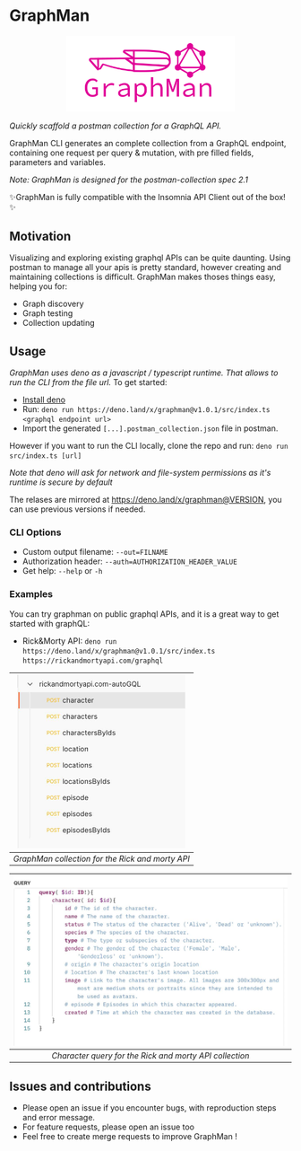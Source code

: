 # GraphMan

<p align="center">
  <img width="300" src="https://raw.githubusercontent.com/Escape-Technologies/graphman/main/graphman.svg">
</p>

_Quickly scaffold a postman collection for a GraphQL API._

GraphMan CLI generates an complete collection from a GraphQL endpoint,
containing one request per query & mutation, with pre filled fields, parameters
and variables.

_Note: GraphMan is designed for the postman-collection spec 2.1_

✨GraphMan is fully compatible with the Insomnia API Client out of the box!✨

## Motivation

Visualizing and exploring existing graphql APIs can be quite daunting. Using
postman to manage all your apis is pretty standard, however creating and
maintaining collections is difficult. GraphMan makes thoses things easy, helping
you for:

- Graph discovery
- Graph testing
- Collection updating

## Usage

_GraphMan uses deno as a javascript / typescript runtime. That allows to run the
CLI from the file url._ To get started:

- [Install deno](https://deno.land/#installation)
- Run:
  `deno run https://deno.land/x/graphman@v1.0.1/src/index.ts <graphql endpoint url>`
- Import the generated `[...].postman_collection.json` file in postman.

However if you want to run the CLI locally, clone the repo and run:
`deno run src/index.ts [url]`

_Note that deno will ask for network and file-system permissions as it's runtime
is secure by default_

The relases are mirrored at https://deno.land/x/graphman@VERSION, you can use
previous versions if needed.

### CLI Options

- Custom output filename: `--out=FILNAME`
- Authorization header: `--auth=AUTHORIZATION_HEADER_VALUE`
- Get help: `--help` or `-h`

### Examples

You can try graphman on public graphql APIs, and it is a great way to get
started with graphQL:

- Rick&Morty API:
  `deno run https://deno.land/x/graphman@v1.0.1/src/index.ts https://rickandmortyapi.com/graphql`

| <img width="300" src="https://raw.githubusercontent.com/Escape-Technologies/graphman/main/collection-example.png"> |
| :----------------------------------------------------------------------------------------------------------------: |
|                                  _GraphMan collection for the Rick and morty API_                                  |

| <img width="500" src="https://raw.githubusercontent.com/Escape-Technologies/graphman/main/query-example.png"> |
| :-----------------------------------------------------------------------------------------------------------: |
|                            _Character query for the Rick and morty API collection_                            |

## Issues and contributions

- Please open an issue if you encounter bugs, with reproduction steps and error
  message.
- For feature requests, please open an issue too
- Feel free to create merge requests to improve GraphMan !
